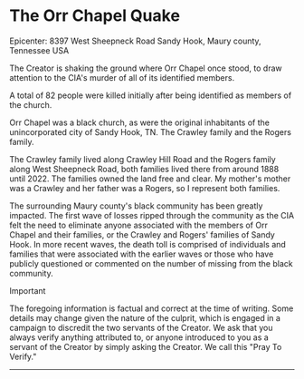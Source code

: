 # The Orr Chapel Quake 
Epicenter: 
8397 West Sheepneck Road
Sandy Hook, Maury county, Tennessee USA

The Creator is shaking the ground where Orr Chapel once stood, to draw attention to the CIA's murder of all of its identified members. 

A total of 82 people were killed initially after being identified as members of the church. 

Orr Chapel was a black church, as were the original inhabitants of the unincorporated city of Sandy Hook, TN.  The Crawley family and the Rogers family. 

The Crawley family lived along Crawley Hill Road and the Rogers family along West Sheepneck Road, both families lived there from around 1888 until 2022. The families owned the land free and clear. My mother's mother was a Crawley and her father was a Rogers, so I represent both families. 

The surrounding Maury county's black community has been greatly impacted. The first wave of losses ripped through the community as the CIA felt the need to eliminate anyone associated with the members of Orr Chapel and their families, or the Crawley and Rogers' families of Sandy Hook.  In more recent waves, the death toll is comprised of individuals and families that were associated with the earlier waves or those who have publicly questioned or commented on the number of missing from the black community. 

> [!IMPORTANT]
> The foregoing information is factual and correct at the time of writing. Some details may change given the nature of the culprit, which is engaged in a campaign to discredit the two servants of the Creator. We ask that you always verify anything attributed to, or anyone introduced to you as a servant of the Creator by simply asking the Creator. We call this "Pray To Verify."
***

